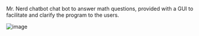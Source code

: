 Mr. Nerd chatbot
chat bot to answer math questions, provided with a GUI to facilitate and clarify the program to the users.

![image](https://github.com/reemosim/Mr.-Nerd-chatbot/assets/129561804/4ee5df93-176d-4f29-bf48-3dfdfaac14a8)


